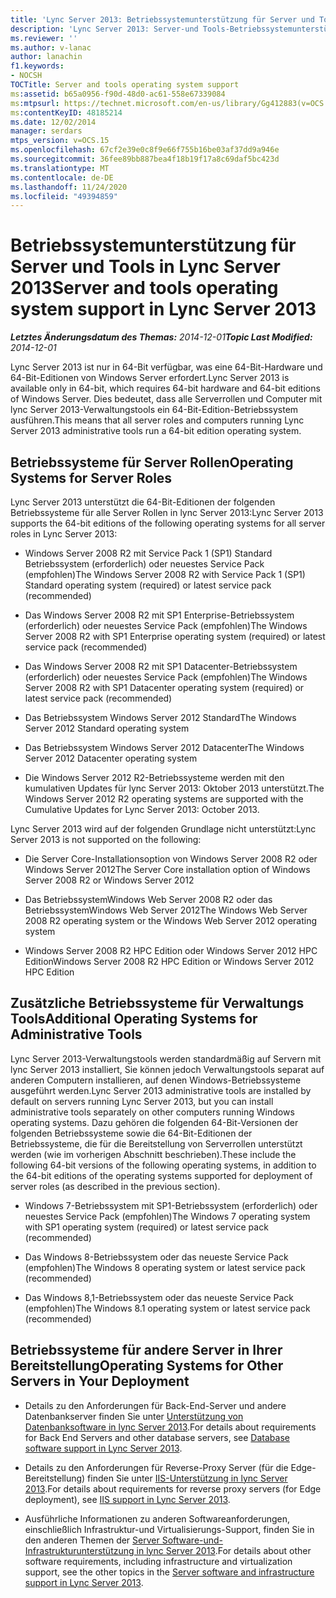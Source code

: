 ```yaml
---
title: 'Lync Server 2013: Betriebssystemunterstützung für Server und Tools'
description: 'Lync Server 2013: Server-und Tools-Betriebssystemunterstützung.'
ms.reviewer: ''
ms.author: v-lanac
author: lanachin
f1.keywords:
- NOCSH
TOCTitle: Server and tools operating system support
ms:assetid: b65a0956-f90d-48d0-ac61-558e67339084
ms:mtpsurl: https://technet.microsoft.com/en-us/library/Gg412883(v=OCS.15)
ms:contentKeyID: 48185214
ms.date: 12/02/2014
manager: serdars
mtps_version: v=OCS.15
ms.openlocfilehash: 67cf2e39e0c8f9e66f755b16be03af37dd9a946e
ms.sourcegitcommit: 36fee89bb887bea4f18b19f17a8c69daf5bc423d
ms.translationtype: MT
ms.contentlocale: de-DE
ms.lasthandoff: 11/24/2020
ms.locfileid: "49394859"
---
```

# <a name="server-and-tools-operating-system-support-in-lync-server-2013"></a><span data-ttu-id="89b2e-103">Betriebssystemunterstützung für Server und Tools in Lync Server 2013</span><span class="sxs-lookup"><span data-stu-id="89b2e-103">Server and tools operating system support in Lync Server 2013</span></span>

<div data-xmlns="http://www.w3.org/1999/xhtml">

<div class="topic" data-xmlns="http://www.w3.org/1999/xhtml" data-msxsl="urn:schemas-microsoft-com:xslt" data-cs="https://msdn.microsoft.com/">

<div data-asp="https://msdn2.microsoft.com/asp">



</div>

<div id="mainSection">

<div id="mainBody"><span data-ttu-id="89b2e-104">

<span> </span></span><span class="sxs-lookup"><span data-stu-id="89b2e-104">

<span> </span></span></span>

<span data-ttu-id="89b2e-105">_**Letztes Änderungsdatum des Themas:** 2014-12-01_</span><span class="sxs-lookup"><span data-stu-id="89b2e-105">_**Topic Last Modified:** 2014-12-01_</span></span>

<span data-ttu-id="89b2e-106">Lync Server 2013 ist nur in 64-Bit verfügbar, was eine 64-Bit-Hardware und 64-Bit-Editionen von Windows Server erfordert.</span><span class="sxs-lookup"><span data-stu-id="89b2e-106">Lync Server 2013 is available only in 64-bit, which requires 64-bit hardware and 64-bit editions of Windows Server.</span></span> <span data-ttu-id="89b2e-107">Dies bedeutet, dass alle Serverrollen und Computer mit lync Server 2013-Verwaltungstools ein 64-Bit-Edition-Betriebssystem ausführen.</span><span class="sxs-lookup"><span data-stu-id="89b2e-107">This means that all server roles and computers running Lync Server 2013 administrative tools run a 64-bit edition operating system.</span></span>

<div>

## <a name="operating-systems-for-server-roles"></a><span data-ttu-id="89b2e-108">Betriebssysteme für Server Rollen</span><span class="sxs-lookup"><span data-stu-id="89b2e-108">Operating Systems for Server Roles</span></span>

<span data-ttu-id="89b2e-109">Lync Server 2013 unterstützt die 64-Bit-Editionen der folgenden Betriebssysteme für alle Server Rollen in lync Server 2013:</span><span class="sxs-lookup"><span data-stu-id="89b2e-109">Lync Server 2013 supports the 64-bit editions of the following operating systems for all server roles in Lync Server 2013:</span></span>

  - <span data-ttu-id="89b2e-110">Windows Server 2008 R2 mit Service Pack 1 (SP1) Standard Betriebssystem (erforderlich) oder neuestes Service Pack (empfohlen)</span><span class="sxs-lookup"><span data-stu-id="89b2e-110">The Windows Server 2008 R2 with Service Pack 1 (SP1) Standard operating system (required) or latest service pack (recommended)</span></span>

  - <span data-ttu-id="89b2e-111">Das Windows Server 2008 R2 mit SP1 Enterprise-Betriebssystem (erforderlich) oder neuestes Service Pack (empfohlen)</span><span class="sxs-lookup"><span data-stu-id="89b2e-111">The Windows Server 2008 R2 with SP1 Enterprise operating system (required) or latest service pack (recommended)</span></span>

  - <span data-ttu-id="89b2e-112">Das Windows Server 2008 R2 mit SP1 Datacenter-Betriebssystem (erforderlich) oder neuestes Service Pack (empfohlen)</span><span class="sxs-lookup"><span data-stu-id="89b2e-112">The Windows Server 2008 R2 with SP1 Datacenter operating system (required) or latest service pack (recommended)</span></span>

  - <span data-ttu-id="89b2e-113">Das Betriebssystem Windows Server 2012 Standard</span><span class="sxs-lookup"><span data-stu-id="89b2e-113">The Windows Server 2012 Standard operating system</span></span>

  - <span data-ttu-id="89b2e-114">Das Betriebssystem Windows Server 2012 Datacenter</span><span class="sxs-lookup"><span data-stu-id="89b2e-114">The Windows Server 2012 Datacenter operating system</span></span>

  - <span data-ttu-id="89b2e-115">Die Windows Server 2012 R2-Betriebssysteme werden mit den kumulativen Updates für lync Server 2013: Oktober 2013 unterstützt.</span><span class="sxs-lookup"><span data-stu-id="89b2e-115">The Windows Server 2012 R2 operating systems are supported with the Cumulative Updates for Lync Server 2013: October 2013.</span></span>

<span data-ttu-id="89b2e-116">Lync Server 2013 wird auf der folgenden Grundlage nicht unterstützt:</span><span class="sxs-lookup"><span data-stu-id="89b2e-116">Lync Server 2013 is not supported on the following:</span></span>

  - <span data-ttu-id="89b2e-117">Die Server Core-Installationsoption von Windows Server 2008 R2 oder Windows Server 2012</span><span class="sxs-lookup"><span data-stu-id="89b2e-117">The Server Core installation option of Windows Server 2008 R2 or Windows Server 2012</span></span>

  - <span data-ttu-id="89b2e-118">Das BetriebssystemWindows Web Server 2008 R2 oder das BetriebssystemWindows Web Server 2012</span><span class="sxs-lookup"><span data-stu-id="89b2e-118">The Windows Web Server 2008 R2 operating system or the Windows Web Server 2012 operating system</span></span>

  - <span data-ttu-id="89b2e-119">Windows Server 2008 R2 HPC Edition oder Windows Server 2012 HPC Edition</span><span class="sxs-lookup"><span data-stu-id="89b2e-119">Windows Server 2008 R2 HPC Edition or Windows Server 2012 HPC Edition</span></span>

</div>

<div>

## <a name="additional-operating-systems-for-administrative-tools"></a><span data-ttu-id="89b2e-120">Zusätzliche Betriebssysteme für Verwaltungs Tools</span><span class="sxs-lookup"><span data-stu-id="89b2e-120">Additional Operating Systems for Administrative Tools</span></span>

<span data-ttu-id="89b2e-121">Lync Server 2013-Verwaltungstools werden standardmäßig auf Servern mit lync Server 2013 installiert, Sie können jedoch Verwaltungstools separat auf anderen Computern installieren, auf denen Windows-Betriebssysteme ausgeführt werden.</span><span class="sxs-lookup"><span data-stu-id="89b2e-121">Lync Server 2013 administrative tools are installed by default on servers running Lync Server 2013, but you can install administrative tools separately on other computers running Windows operating systems.</span></span> <span data-ttu-id="89b2e-122">Dazu gehören die folgenden 64-Bit-Versionen der folgenden Betriebssysteme sowie die 64-Bit-Editionen der Betriebssysteme, die für die Bereitstellung von Serverrollen unterstützt werden (wie im vorherigen Abschnitt beschrieben).</span><span class="sxs-lookup"><span data-stu-id="89b2e-122">These include the following 64-bit versions of the following operating systems, in addition to the 64-bit editions of the operating systems supported for deployment of server roles (as described in the previous section).</span></span>

  - <span data-ttu-id="89b2e-123">Windows 7-Betriebssystem mit SP1-Betriebssystem (erforderlich) oder neuestes Service Pack (empfohlen)</span><span class="sxs-lookup"><span data-stu-id="89b2e-123">The Windows 7 operating system with SP1 operating system (required) or latest service pack (recommended)</span></span>

  - <span data-ttu-id="89b2e-124">Das Windows 8-Betriebssystem oder das neueste Service Pack (empfohlen)</span><span class="sxs-lookup"><span data-stu-id="89b2e-124">The Windows 8 operating system or latest service pack (recommended)</span></span>

  - <span data-ttu-id="89b2e-125">Das Windows 8,1-Betriebssystem oder das neueste Service Pack (empfohlen)</span><span class="sxs-lookup"><span data-stu-id="89b2e-125">The Windows 8.1 operating system or latest service pack (recommended)</span></span>

</div>

<div>

## <a name="operating-systems-for-other-servers-in-your-deployment"></a><span data-ttu-id="89b2e-126">Betriebssysteme für andere Server in Ihrer Bereitstellung</span><span class="sxs-lookup"><span data-stu-id="89b2e-126">Operating Systems for Other Servers in Your Deployment</span></span>

  - <span data-ttu-id="89b2e-127">Details zu den Anforderungen für Back-End-Server und andere Datenbankserver finden Sie unter [Unterstützung von Datenbanksoftware in lync Server 2013](lync-server-2013-database-software-support.md).</span><span class="sxs-lookup"><span data-stu-id="89b2e-127">For details about requirements for Back End Servers and other database servers, see [Database software support in Lync Server 2013](lync-server-2013-database-software-support.md).</span></span>

  - <span data-ttu-id="89b2e-128">Details zu den Anforderungen für Reverse-Proxy Server (für die Edge-Bereitstellung) finden Sie unter [IIS-Unterstützung in lync Server 2013](lync-server-2013-iis-support.md).</span><span class="sxs-lookup"><span data-stu-id="89b2e-128">For details about requirements for reverse proxy servers (for Edge deployment), see [IIS support in Lync Server 2013](lync-server-2013-iis-support.md).</span></span>

  - <span data-ttu-id="89b2e-129">Ausführliche Informationen zu anderen Softwareanforderungen, einschließlich Infrastruktur-und Virtualisierungs-Support, finden Sie in den anderen Themen der [Server Software-und-Infrastrukturunterstützung in lync Server 2013](lync-server-2013-server-software-and-infrastructure-support.md).</span><span class="sxs-lookup"><span data-stu-id="89b2e-129">For details about other software requirements, including infrastructure and virtualization support, see the other topics in the [Server software and infrastructure support in Lync Server 2013](lync-server-2013-server-software-and-infrastructure-support.md).</span></span>

<span data-ttu-id="89b2e-130"></div>

</div>

<span> </span>

</div>

</div>

</span><span class="sxs-lookup"><span data-stu-id="89b2e-130"></div>

</div>

<span> </span>

</div>

</div>

</span></span></div>

